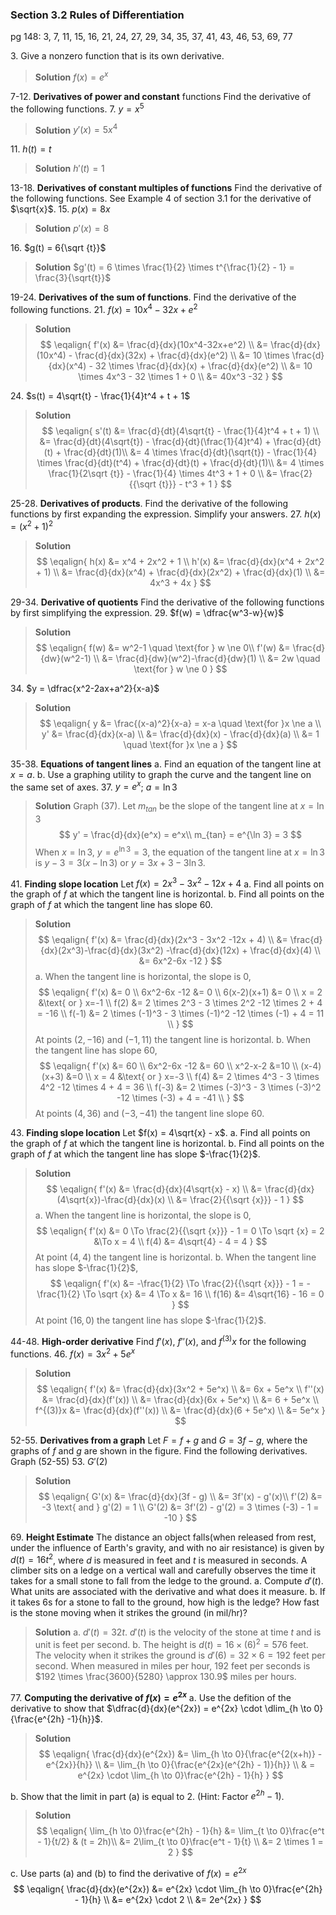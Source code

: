 ### Section 3.2 Rules of Differentiation
pg 148: 3, 7, 11, 15, 16, 21, 24, 27, 29, 34, 35, 37, 41, 43, 46, 53, 69, 77

3\. Give a nonzero function that is its own derivative.
>**Solution**
$f(x) = e^x$

7-12\. **Derivatives of power and constant** functions Find the derivative of the following functions.
7\. $y=x^5$
>**Solution**
$y'(x) = 5x^4$

11\. $h(t) = t$
>**Solution**
$h'(t) = 1$

13-18\. **Derivatives of constant multiples of functions** Find the derivative of the following functions. See Example 4 of section 3.1 for the derivative of $\sqrt{x}$.
15\. $p(x) = 8x$
>**Solution**
$p'(x) = 8$

16\. $g(t) = 6{\sqrt {t}}$
>**Solution**
$g'(t) = 6 \times \frac{1}{2} \times t^{\frac{1}{2} - 1} = \frac{3}{\sqrt{t}}$

19-24\. **Derivatives of the sum of functions**. Find the derivative of the following functions.
21\. $f(x) = 10x^4-32x+e^2$
>**Solution**
$$
\eqalign{
f'(x) &= \frac{d}{dx}(10x^4-32x+e^2) \\
&= \frac{d}{dx}(10x^4) - \frac{d}{dx}(32x) + \frac{d}{dx}(e^2) \\
&= 10 \times \frac{d}{dx}(x^4) - 32 \times \frac{d}{dx}(x) + \frac{d}{dx}(e^2) \\
&= 10 \times 4x^3 - 32 \times 1 + 0 \\
&= 40x^3 -32
}
$$

24\. $s(t) = 4\sqrt{t} - \frac{1}{4}t^4 + t + 1$
>**Solution**
$$
\eqalign{
s'(t) &= \frac{d}{dt}(4\sqrt{t} - \frac{1}{4}t^4 + t + 1) \\
&= \frac{d}{dt}(4\sqrt{t}) - \frac{d}{dt}(\frac{1}{4}t^4) + \frac{d}{dt}(t) + \frac{d}{dt}(1)\\
&= 4 \times \frac{d}{dt}(\sqrt{t}) - \frac{1}{4} \times \frac{d}{dt}(t^4) + \frac{d}{dt}(t) + \frac{d}{dt}(1)\\
&= 4 \times \frac{1}{2\sqrt {t}} - \frac{1}{4} \times 4t^3 + 1 + 0 \\
&= \frac{2}{{\sqrt {t}}} - t^3 + 1
}
$$

25-28\. **Derivatives of products**. Find the derivative of the following functions by first expanding the expression. Simplify your answers.
27\. $h(x) = (x^2+1)^2$
>**Solution**
$$
\eqalign{
h(x) &= x^4 + 2x^2 + 1 \\
h'(x) &= \frac{d}{dx}(x^4 + 2x^2 + 1) \\
&= \frac{d}{dx}(x^4) + \frac{d}{dx}(2x^2) + \frac{d}{dx}(1) \\
&= 4x^3 + 4x
}
$$

29-34\. **Derivative of quotients** Find the derivative of the following functions by first simplifying the expression.
29\. $f(w) = \dfrac{w^3-w}{w}$
>**Solution**
$$
\eqalign{
f(w) &= w^2-1 \quad \text{for } w \ne 0\\
f'(w) &= \frac{d}{dw}(w^2-1) \\
&= \frac{d}{dw}(w^2)-\frac{d}{dw}(1) \\
&= 2w \quad \text{for } w \ne 0
}
$$

34\. $y = \dfrac{x^2-2ax+a^2}{x-a}$
>**Solution**
$$
\eqalign{
y &= \frac{(x-a)^2}{x-a} = x-a \quad \text{for }x \ne a \\
y' &= \frac{d}{dx}(x-a) \\
&= \frac{d}{dx}(x) - \frac{d}{dx}(a) \\
&= 1 \quad \text{for }x \ne a
}
$$

35-38\. **Equations of tangent lines**
a. Find an equation of the tangent line at $x=a$.
b. Use a graphing utility to graph the curve and the tangent line on the same set of axes.
37\. $y=e^x$; $a=\ln 3$
>**Solution**
Graph (37). Let $m_{tan}$ be the slope of the tangent line at $x=\ln 3$
$$
y' = \frac{d}{dx}(e^x) = e^x\\
m_{tan} = e^{\ln 3} = 3
$$
When $x= \ln 3$, $y = e^{\ln 3} = 3$, the equation of the tangent line at $x=\ln 3$ is $y-3 = 3(x- \ln 3)$ or $y = 3x + 3-3\ln 3$.

41\. **Finding slope location** Let $f(x) = 2x^3 - 3x^2 -12x + 4$
a. Find all points on the graph of $f$ at which the tangent line is horizontal.
b. Find all points on the graph of $f$ at which the tangent line has slope $60$.
>**Solution**
$$
\eqalign{
f'(x) &= \frac{d}{dx}(2x^3 - 3x^2 -12x + 4) \\
&= \frac{d}{dx}(2x^3)-\frac{d}{dx}(3x^2) -\frac{d}{dx}(12x) + \frac{d}{dx}(4) \\
&= 6x^2-6x -12
}
$$
a. When the tangent line is horizontal, the slope is $0$,
$$
\eqalign{
f'(x) &= 0 \\
6x^2-6x -12 &= 0 \\
6(x-2)(x+1) &= 0 \\
x = 2 &\text{ or } x=-1 \\
f(2) &= 2 \times 2^3 - 3 \times 2^2 -12 \times 2 + 4 = -16 \\
f(-1) &= 2 \times (-1)^3 - 3 \times (-1)^2 -12 \times (-1) + 4 = 11 \\
}
$$
At points $(2, -16)$ and $(-1, 11)$ the tangent line is horizontal.
b. When the tangent line has slope $60$,
$$
\eqalign{
f'(x) &= 60 \\
6x^2-6x -12 &= 60 \\
x^2-x-2 &=10 \\
(x-4)(x+3) &=0 \\
x = 4 &\text{ or } x=-3 \\
f(4) &= 2 \times 4^3 - 3 \times 4^2 -12 \times 4 + 4 = 36 \\
f(-3) &= 2 \times (-3)^3 - 3 \times (-3)^2 -12 \times (-3) + 4 = -41 \\
}
$$
At points $(4, 36)$ and $(-3, -41)$ the tangent line slope $60$.

43\. **Finding slope location** Let $f(x) = 4\sqrt{x} - x$.
a. Find all points on the graph of $f$ at which the tangent line is horizontal.
b. Find all points on the graph of $f$ at which the tangent line has slope $-\frac{1}{2}$.
>**Solution**
$$
\eqalign{
f'(x) &= \frac{d}{dx}(4\sqrt{x} - x) \\
&= \frac{d}{dx}(4\sqrt{x})-\frac{d}{dx}(x) \\
&= \frac{2}{{\sqrt {x}}} - 1
}
$$
a. When the tangent line is horizontal, the slope is $0$,
$$
\eqalign{
f'(x) &= 0 \To \frac{2}{{\sqrt {x}}} - 1 = 0 \To
\sqrt {x} = 2  &\To x = 4 \\
f(4) &= 4\sqrt{4} - 4 = 4
}
$$
At point $(4, 4)$ the tangent line is horizontal.
b. When the tangent line has slope $-\frac{1}{2}$,
$$
\eqalign{
f'(x) &= -\frac{1}{2} \To \frac{2}{{\sqrt {x}}} - 1 = -\frac{1}{2} \To \sqrt {x} &= 4 \To x &= 16 \\
f(16) &=  4\sqrt{16} - 16 = 0
}
$$
At point $(16, 0)$ the tangent line has slope $-\frac{1}{2}$.

44-48\. **High-order derivative** Find $f'(x)$, $f''(x)$, and $f^{(3)}x$ for the following functions.
46\. $f(x) = 3x^2 + 5e^x$
>**Solution**
$$
\eqalign{
f'(x) &= \frac{d}{dx}(3x^2 + 5e^x) \\
&= 6x + 5e^x \\
f''(x) &= \frac{d}{dx}(f'(x)) \\
&= \frac{d}{dx}(6x + 5e^x) \\
&= 6 + 5e^x \\
f^{(3)}x &= \frac{d}{dx}(f''(x)) \\
&= \frac{d}{dx}(6 + 5e^x) \\
&= 5e^x
}
$$

52-55\. **Derivatives from a graph** Let $F=f+g$ and $G = 3f-g$, where the graphs of $f$ and $g$ are shown in the figure. Find the following derivatives. Graph (52-55)
53\. $G'(2)$
>**Solution**
$$
\eqalign{
G'(x) &= \frac{d}{dx}(3f - g) \\
&= 3f'(x) - g'(x)\\
f'(2) &= -3 \text{ and } g'(2) = 1 \\
G'(2) &= 3f'(2) - g'(2) = 3 \times (-3) - 1 = -10
}
$$

69\. **Height Estimate** The distance an object falls(when released from rest, under the influence of Earth's gravity, and with no air resistance) is given by $d(t) = 16t^2$, where $d$ is measured in feet and $t$ is measured in seconds. A climber sits on a ledge on a vertical wall and carefully observes the time it takes for a small stone to fall from the ledge to the ground.
a. Compute $d'(t)$. What units are associated with the derivative and what does it measure.
b. If it takes $6$s for a stone to fall to the ground, how high is the ledge? How fast is the stone moving when it strikes the ground (in mil/hr)?
>**Solution**
a. $d'(t) = 32t$. $d'(t)$ is the velocity of the stone at time $t$ and is unit is feet per second.
b. The height is $d(t) = 16 \times (6)^2 = 576$ feet. The velocity when it strikes the ground is $d'(6) = 32 \times 6 = 192$ feet per second. When measured in miles per hour, $192$ feet per seconds is $192 \times \frac{3600}{5280} \approx 130.9$ miles per hours.

77\. **Computing the derivative of $f(x)=e^{2x}$**
a. Use the defition of the derivative to show that $\dfrac{d}{dx}(e^{2x}) = e^{2x} \cdot \dlim_{h \to 0}{\frac{e^{2h} -1}{h}}$.
>**Solution**
$$
\eqalign{
\frac{d}{dx}(e^{2x}) &= \lim_{h \to 0}{\frac{e^{2(x+h)} - e^{2x}}{h}} \\
&= \lim_{h \to 0}{\frac{e^{2x}(e^{2h} - 1)}{h}} \\
& = e^{2x} \cdot \lim_{h \to 0}\frac{e^{2h} - 1}{h}
}
$$

b. Show that the limit in part (a) is equal to $2$. (Hint: Factor $e^{2h} - 1$).
>**Solution**
$$
\eqalign{
\lim_{h \to 0}\frac{e^{2h} - 1}{h} &= \lim_{t \to 0}\frac{e^t - 1}{t/2} & (t = 2h)\\
&= 2\lim_{t \to 0}\frac{e^t - 1}{t} \\
&= 2 \times 1 = 2
}
$$

c. Use parts (a) and (b) to find the derivative of $f(x) = e^{2x}$
$$
\eqalign{
\frac{d}{dx}(e^{2x}) &= e^{2x} \cdot \lim_{h \to 0}\frac{e^{2h} - 1}{h} \\
&= e^{2x} \cdot 2 \\
&= 2e^{2x}
}
$$
